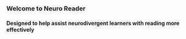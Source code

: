 ### Welcome to Neuro Reader 

#### Designed to help assist neurodivergent learners with reading more effectively
